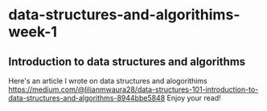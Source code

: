 # data-structures-and-algorithims-week-1
## Introduction to data structures and algorithms
Here's an article I wrote on data structures and alogorithims
https://medium.com/@lilianmwaura28/data-structures-101-introduction-to-data-structures-and-algorithms-8944bbe5848
Enjoy your read!
